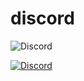 # discord

<img alt="Discord" src="https://img.shields.io/discord/676402832106192917?style=plastic">

 <a href="https://discord.gg/VnrdB6K"><img
                alt="Discord"
                src="https://img.shields.io/discord/676402832106192917?label=Discord&logo=discord&logoColor=ffffff&labelColor=ff69b4&color=blueviolet"></a>
